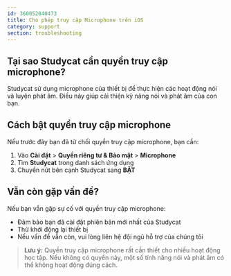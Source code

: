 ```yaml
---
id: 360052040473
title: Cho phép truy cập Microphone trên iOS
category: support
section: troubleshooting
---
```

## Tại sao Studycat cần quyền truy cập microphone?

Studycat sử dụng microphone của thiết bị để thực hiện các hoạt động nói và luyện phát âm. Điều này giúp cải thiện kỹ năng nói và phát âm của con bạn.

## Cách bật quyền truy cập microphone

Nếu trước đây bạn đã từ chối quyền truy cập microphone, bạn cần:

1. Vào **Cài đặt** > **Quyền riêng tư & Bảo mật** > **Microphone**
2. Tìm **Studycat** trong danh sách ứng dụng
3. Chuyển nút bên cạnh Studycat sang **BẬT**

## Vẫn còn gặp vấn đề?

Nếu bạn vẫn gặp sự cố với quyền truy cập microphone:

- Đảm bảo bạn đã cài đặt phiên bản mới nhất của Studycat
- Thử khởi động lại thiết bị
- Nếu vấn đề vẫn còn, vui lòng liên hệ đội ngũ hỗ trợ của chúng tôi

> **Lưu ý:** Quyền truy cập microphone rất cần thiết cho nhiều hoạt động học tập. Nếu không có quyền này, một số tính năng nói và phát âm có thể không hoạt động đúng cách.


